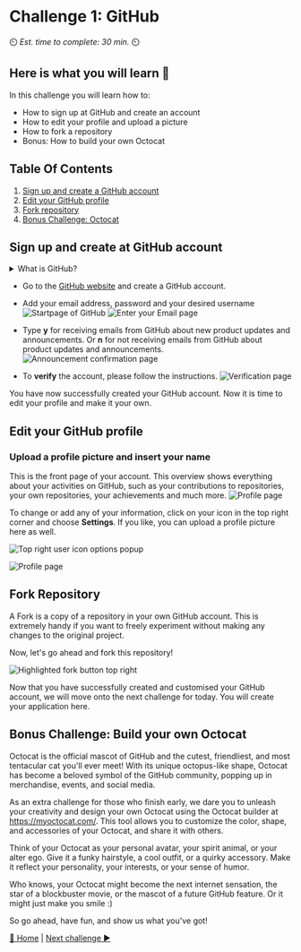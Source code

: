 # Challenge 1: GitHub

⏲️ _Est. time to complete: 30 min._ ⏲️

## Here is what you will learn 🎯

In this challenge you will learn how to:

- How to sign up at GitHub and create an account
- How to edit your profile and upload a picture
- How to fork a repository
- Bonus: How to build your own Octocat

## Table Of Contents

1. [Sign up and create a GitHub account](#sign-up-and-create-at-github-account)
2. [Edit your GitHub profile](#edit-your-github-profile)
3. [Fork repository](#fork-repository)
4. [Bonus Challenge: Octocat](#bonus-challenge-build-your-own-octocat)

## Sign up and create at GitHub account

<details>
<summary>What is GitHub?</summary>

GitHub is actually two things: **Git** and **Hub**.

**Git** is a version control software. It allows developers to work on a specific project at the same time by tracking the changes. If something goes wrong, you can easily undo the changes with Git.
**Hub** is nothing special in itself, but it represents the "social network" of developers built on top of Git. While GitHub does not own the Git software, it has created a platform that makes it easy to access and collaborate with Git. The groundbreaking feature of GitHub is that it makes it super easy to share/show your code with the world or just store it. You no longer have to worry about where you store your code. Companies have GitHub accounts for the same reason. GitHub provides an easy way to store your code online with built-in version control.

</details>

- Go to the [GitHub website](https://github.com/) and create a GitHub account.
- Add your email address, password and your desired username
  ![Startpage of GitHub](images/light/GithubSignUp.png)
  ![Enter your Email page](./images/light/EnterEmail.png)
- Type **y** for receiving emails from GitHub about new product updates and announcements. Or **n** for not receiving emails from GitHub about product updates and announcements.
  ![Announcement confirmation page](./images/light/NoAnnouncements.png)

- To **verify** the account, please follow the instructions.
  ![Verification page](./images/light/Verification.png)

You have now successfully created your GitHub account. Now it is time to edit your profile and make it your own.

## Edit your GitHub profile

### Upload a profile picture and insert your name

This is the front page of your account. This overview shows everything about your activities on GitHub, such as your contributions to repositories, your own repositories, your achievements and much more.
![Profile page](./images/light/AccountFrontpage.png)

To change or add any of your information, click on your icon in the top right corner and choose **Settings**. If you like, you can upload a profile picture here as well.

![Top right user icon options popup](./images/light/Settings.png)

![Profile page](./images/light/EditProfile.gif)

## Fork Repository

A Fork is a copy of a repository in your own GitHub account. This is extremely handy if you want to freely experiment without making any changes to the original project.

Now, let's go ahead and fork this repository!

![Highlighted fork button top right](./images/light/ForkTheRepository.png)

Now that you have successfully created and customised your GitHub account, we will move onto the next challenge for today. You will create your application here.

## Bonus Challenge: Build your own Octocat

Octocat is the official mascot of GitHub and the cutest, friendliest, and most tentacular cat you'll ever meet! With its unique octopus-like shape, Octocat has become a beloved symbol of the GitHub community, popping up in merchandise, events, and social media.

As an extra challenge for those who finish early, we dare you to unleash your creativity and design your own Octocat using the Octocat builder at https://myoctocat.com/. This tool allows you to customize the color, shape, and accessories of your Octocat, and share it with others. 

Think of your Octocat as your personal avatar, your spirit animal, or your alter ego. Give it a funky hairstyle, a cool outfit, or a quirky accessory. Make it reflect your personality, your interests, or your sense of humor. 

Who knows, your Octocat might become the next internet sensation, the star of a blockbuster movie, or the mascot of a future GitHub feature. Or it might just make you smile :) 

So go ahead, have fun, and show us what you've got!

[🔼 Home](../../../README.md) | [Next challenge ▶](../Application/README.md)
